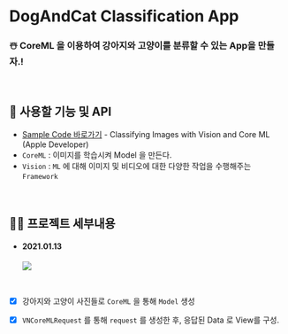 # DogAndCat Classification App

### ☃️ CoreML 을 이용하여 강아지와 고양이를 분류할 수 있는 App을 만들자.!

<br>

## 🍿 사용할 기능 및 API
- [Sample Code 바로가기](https://developer.apple.com/documentation/vision/classifying_images_with_vision_and_core_ml) - Classifying Images with Vision and Core ML (Apple Developer)
- `CoreML` : 이미지를 학습시켜 Model 을 만든다.
- `Vision` : `ML` 에 대해 이미지 및 비디오에 대한 다양한 작업을 수행해주는 `Framework`

<br>

## 🏃🏻 프로젝트 세부내용

- #### 2021.01.13

    ![](https://images.velog.io/images/sangwoo24/post/61189584-4257-4226-a65a-b2a2f788ca76/ezgif.com-resize.gif)

    <br>

- [x] 강아지와 고양이 사진들로 `CoreML` 을 통해 `Model` 생성
- [x] `VNCoreMLRequest` 를 통해 `request` 를 생성한 후, 응답된 Data 로 View를 구성.

